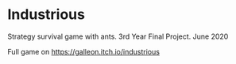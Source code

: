 # Industrious
Strategy survival game with ants. 3rd Year Final Project.
June 2020

Full game on https://galleon.itch.io/industrious
